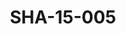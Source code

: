 ---
pid: SHA-15-005
title: SHA-15-005
language: en
original_label: 
rights: Sharhabil Ahmed
location_of_original: Sharhabil Ahmed
photographer_or_studio: 
scanned_from: photograph 12.2 by 16.4
_date: '1962'
location: Ethiopia, Addis Ababa, Sudanese Ambassador's Residence
description: Sharhabil Ahmed and others
additional_notes: 
permission_display: 'yes'
on_server: 'no'
on_website: 'no'
permalink: /photopages/en/SHA-15-005.html
layout: photo-page
---
